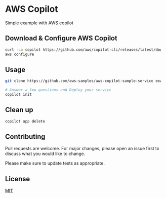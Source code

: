 # AWS Copilot

Simple example with AWS copilot

## Download & Configure AWS Copilot


```bash
curl -Lo copilot https://github.com/aws/copilot-cli/releases/latest/download/copilot-linux && chmod +x copilot && sudo mv copilot /usr/local/bin/copilot && copilot --help
aws configure
```

## Usage

```bash
git clone https://github.com/aws-samples/aws-copilot-sample-service example; cd example

# Answer a few questions and Deploy your service
copilot init

```

## Clean up
```bash
copilot app delete
```

## Contributing

Pull requests are welcome. For major changes, please open an issue first
to discuss what you would like to change.

Please make sure to update tests as appropriate.

## License

[MIT](https://choosealicense.com/licenses/mit/)
